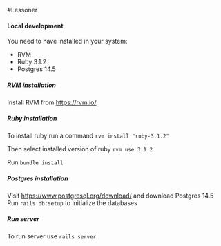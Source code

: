 #Lessoner

#### Local development
You need to have installed in your system:
* RVM
* Ruby 3.1.2
* Postgres 14.5

##### RVM installation
Install RVM from https://rvm.io/

##### Ruby installation
To install ruby run a command `rvm install "ruby-3.1.2"`

Then select installed version of ruby `rvm use 3.1.2`

Run `bundle install`
##### Postgres installation
Visit https://www.postgresql.org/download/ and download Postgres 14.5
Run `rails db:setup` to initialize the databases

##### Run server
To run server use `rails server`
